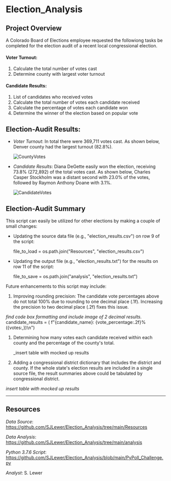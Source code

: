 # Election_Analysis

## Project Overview
A Colorado Board of Elections employee requested the followiong tasks be completed for the election audit of a recent local congressional election.

 #### Voter Turnout:
 1. Calculate the total number of votes cast
 1. Determine county with largest voter turnout

 #### Candidate Results:
 1. List of candidates who received votes
 1. Calculate the total number of votes each candidate received
 1. Calculate the percentage of votes each candidate won
 1. Determine the winner of the election based on popular vote

## Election-Audit Results:
* _Voter Turnout_: In total there were 369,711 votes cast.  As shown below, Denver county had the largest turnout (82.8%).

     ![CountyVotes](https://user-images.githubusercontent.com/90986041/135736602-081c9211-3954-467a-beaf-124104c9a9bc.png)

* _Candidate Results_: Diana DeGette easily won the election, receiving 73.8% (272,892) of the total votes cast.  As shown below, Charles Casper Stockholm was a distant second with 23.0% of the votes, followed by Raymon Anthony Doane with 3.1%.  
 
     ![CandidateVotes](https://user-images.githubusercontent.com/90986041/135736572-b93c699f-6947-4382-abec-2686ac56fa91.png)

## Election-Audit Summary
This script can easily be utilized for other elections by making a couple of small changes: 

* Updating the source data file (e.g., "election_results.csv") on row 9 of the script:
 
   file_to_load = os.path.join("Resources", "election_results.csv")
     
* Updating the output file (e.g., "election_results.txt") for the results on row 11 of the script:

     file_to_save = os.path.join("analysis", "election_results.txt")

Future enhancements to this script may include: 

1. Improving rounding precision:  The candidate vote percentages above do not total 100% due to rounding to one decimal place (.1f). Increasing the precision to two decimal place (.2f) fixes this issue.

_find code box formatting and include image of 2 decimal results._
    candidate_results = (
                f"{candidate_name}: {vote_percentage:.2f}% ({votes:,})\n")
                
1. Determining how many votes each candidate received within each county and the percentage of the county's total.

   _insert table with mocked up results
   
1. Adding a congressional district dictionary that includes the district and county.  If the whole state's election results are included in a single source file, the result summaries above could be tabulated by congressional district.

_insert table with mocked up results_

___
## Resources
_Data Source_: https://github.com/SJLewer/Election_Analysis/tree/main/Resources

_Data Analysis_: https://github.com/SJLewer/Election_Analysis/tree/main/analysis

_Python 3.7.6 Script_: https://github.com/SJLewer/Election_Analysis/blob/main/PyPoll_Challenge.py

_Analyst_: S. Lewer
